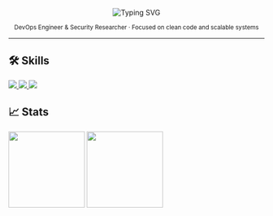 <!-- Minimalist GitHub README -->

<p align="center">
  <img src="https://readme-typing-svg.herokuapp.com?font=Fira+Code&size=24&pause=1000&color=FFFFFF&center=true&vCenter=true&width=435&lines=Hi+there,+I'm+Richard;DevOps+Engineer;Welcome+to+my+GitHub!" alt="Typing SVG" />
</p>

<p align="center">
  <sub>DevOps Engineer & Security Researcher · Focused on clean code and scalable systems </sub>
</p>

---

## 🛠️ Skills
  <a href="https://skillicons.dev">
    <img src="https://skillicons.dev/icons?i=ts,js,python,go,react,nodejs,flask,aws,azure,docker,postgresql,prisma" />
    <img src="https://skillicons.dev/icons?i=postman,vuejs,bootstrap,tailwind,sass,wordpress,vite,figma,notion,obsidian,vscode,vscodium" />
    <img src="https://skillicons.dev/icons?i=mongodb,gulp,git,html,css,npm,bash,linux,redhat,jenkins,bun,kubernetes" />
  </a>

## 📈 Stats
  <div align="left">
  <img src="https://github-readme-stats.vercel.app/api?username=Vyzer9&show_icons=true&theme=tokyonight&hide=issues" height="150"/>
  <img src="https://github-readme-stats.vercel.app/api/top-langs/?username=Vyzer9&layout=compact&theme=tokyonight" height="150"/>
  </div>

